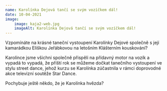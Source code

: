 ```yaml
---
name: Karolínka Dejová tančí se svým vozíčkem dál!
date: 10-04-2021
image:
    image: kaja2-web.jpg
    imageAlt: Karolínka Dejová tančí se svým vozíčkem dál!
---
```

Vzpomínáte na krásné taneční vystoupení Karolínky Dejové společně s její kamarádkou Eliškou Jeřábkovou na letošním Klášterním kouskování?

Karolínce jsme všichni společně přispěli na přídavný motor na vozík a vypadá to vypadá, že příští rok se můžeme dočkat tanečního vystoupení ve stylu street dance, jehož kurzu se Karolínka zúčastnila v rámci doprovodné akce televizní soutěže Star Dance.

Pochybuje ještě někdo, že je Karolínka hvězda?
